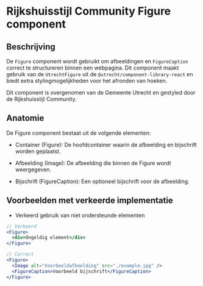 # Rijkshuisstijl Community Figure component

## Beschrijving

De `Figure` component wordt gebruikt om afbeeldingen en `FigureCaption` correct te structureren binnen een webpagina. Dit component maakt gebruik van de `UtrechtFigure` uit de `@utrecht/component-library-react` en biedt extra stylingmogelijkheden voor het afronden van hoeken.

Dit component is overgenomen van de Gemeente Utrecht en gestyled door de Rijkshuisstijl Community.

## Anatomie

De Figure component bestaat uit de volgende elementen:

- Container (Figure): De hoofdcontainer waarin de afbeelding en bijschrift worden geplaatst.

- Afbeelding (Image): De afbeelding die binnen de Figure wordt weergegeven.

- Bijschrift (FigureCaption): Een optioneel bijschrift voor de afbeelding.

## Voorbeelden met verkeerde implementatie

- Verkeerd gebruik van niet ondersteunde elementen

```jsx
// Verkeerd
<Figure>
  <div>Ongeldig element</div>
</Figure>

// Correct
<Figure>
  <Image alt="Voorbeeldafbeelding" src="./example.jpg" />
  <FigureCaption>Voorbeeld bijschrift</FigureCaption>
</Figure>
```
